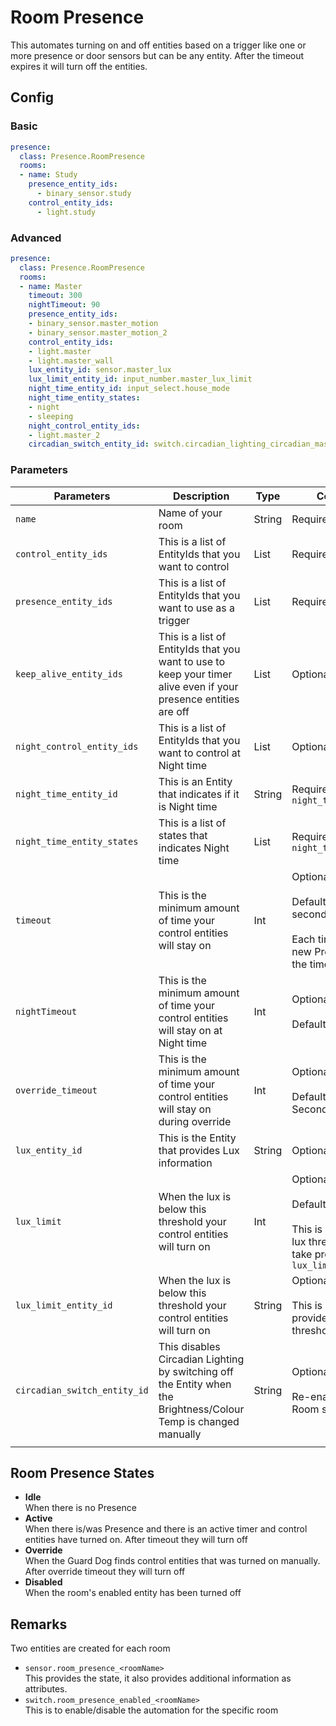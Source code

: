 # Room Presence
This automates turning on and off entities based on a trigger like one or more presence or door sensors but can be any entity. After the timeout expires it will turn off the entities.
## Config

### Basic
```yaml
presence:
  class: Presence.RoomPresence
  rooms:
  - name: Study
    presence_entity_ids:
      - binary_sensor.study
    control_entity_ids:
      - light.study
```
### Advanced
```yaml
presence:
  class: Presence.RoomPresence
  rooms:
  - name: Master
    timeout: 300
    nightTimeout: 90
    presence_entity_ids:
    - binary_sensor.master_motion
    - binary_sensor.master_motion_2
    control_entity_ids:
    - light.master
    - light.master_wall
    lux_entity_id: sensor.master_lux
    lux_limit_entity_id: input_number.master_lux_limit
    night_time_entity_id: input_select.house_mode
    night_time_entity_states:
    - night
    - sleeping
    night_control_entity_ids:
    - light.master_2
    circadian_switch_entity_id: switch.circadian_lighting_circadian_master
```

### Parameters
|Parameters|Description|Type|Comments|
|----------|-----------|----|--------|
|`name`|Name of your room|String|Required|
|`control_entity_ids`|This is a list of EntityIds that you want to control|List|Required|
|`presence_entity_ids`|This is a list of EntityIds that you want to use as a trigger|List|Required|
|`keep_alive_entity_ids`|This is a list of EntityIds that you want to use to keep your timer alive even if your presence entities are off|List|Optional|
|`night_control_entity_ids`|This is a list of EntityIds that you want to control at Night time|List|Optional|
|`night_time_entity_id`|This is an Entity that indicates if it is Night time|String|Required when using `night_time_entity_id`|
|`night_time_entity_states`|This is a list of states that indicates Night time|List|Required when using `night_time_entity_id`|
|`timeout`|This is the minimum amount of time your control entities will stay on|Int|Optional <br><br>Default: 300 seconds. <br><br>Each time there is a new Presence event the timeout resets|
|`nightTimeout`|This is the minimum amount of time your control entities will stay on at Night time|Int|Optional<br><br>Default: 60 Seconds|
|`override_timeout`|This is the minimum amount of time your control entities will stay on during override|Int|Optional<br><br>Default: 900 Seconds|
|`lux_entity_id`|This is the Entity that provides Lux information|String|Optional|
|`lux_limit`|When the lux is below this threshold your control entities will turn on|Int|Optional<br><br>Default: 40<br><br>This is a configurable lux threshold and will take precedence `lux_limit_entity_id`|
|`lux_limit_entity_id`|When the lux is below this threshold your control entities will turn on|String|Optional<br><br>This is an Entity that provides the lux threshold|
|`circadian_switch_entity_id`|This disables Circadian Lighting by switching off the Entity when the Brightness/Colour Temp is changed manually|String|Optional<br><br>Re-enables once Room state is Idle|
||

## Room Presence States
- **Idle**<br>When there is no Presence
- **Active**<br>When there is/was Presence and there is an active timer and control entities have turned on. After timeout they will turn off
- **Override**<br>When the Guard Dog finds control entities that was turned on manually. After override timeout they will turn off
- **Disabled**<br>When the room's enabled entity has been turned off

## Remarks
Two entities are created for each room
- `sensor.room_presence_<roomName>`<br>This provides the state, it also provides additional information as attributes.
- `switch.room_presence_enabled_<roomName>`<br>This is to enable/disable the automation for the specific room